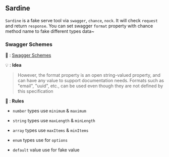 ## Sardine

`Sardine` is a fake serve tool via `swagger`, `chance`, `nock`. It will check `request` and return `response`. You can set swagger `format` property with chance method name to fake different types data~


### Swagger Schemes

 📖 : [Swagger Schemes](https://swagger.io/specification/v2/#swaggerSchemes)

 💡 : <b>Idea</b>
> However, the format property is an open string-valued property, and can have any value to support documentation needs. Formats such as "email", "uuid", etc., can be used even though they are not defined by this specification

🚥 : <b>Rules</b>
- `number` types use `minimum` & `maximum`

- `string` types use `maxLength`  & `minLength`

- `array` types use `maxItems` & `minItems`

- `enum` types use for `options`

- `default` value use for fake value








